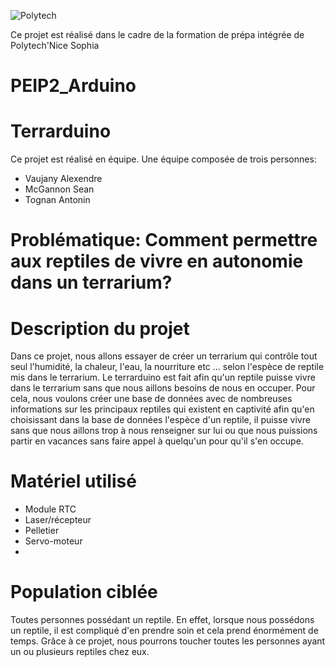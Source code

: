 ![Polytech](http://www.polytechnice.fr/jahia/jsp/jahia/templates/inc/img/polytech_nice-sophia.png)

Ce projet est réalisé dans le cadre de la formation de prépa intégrée de Polytech'Nice Sophia


# PEIP2_Arduino
# Terrarduino

Ce projet est réalisé en équipe.
Une équipe composée de trois personnes:
* Vaujany Alexendre
* McGannon Sean 
* Tognan Antonin

# Problématique: Comment permettre aux reptiles de vivre en autonomie dans un terrarium?


# Description du projet

Dans ce projet, nous allons essayer de créer un terrarium qui contrôle tout seul l'humidité, la chaleur, l'eau, la nourriture etc ...
selon l'espèce de reptile mis dans le terrarium.
Le terrarduino est fait afin qu'un reptile puisse vivre dans le terrarium sans que nous aillons besoins de nous en occuper.
Pour cela, nous voulons créer une base de données avec de nombreuses informations sur les principaux reptiles qui existent en captivité afin qu'en choisissant dans la base de données l'espèce d'un reptile, il puisse vivre sans que nous aillons trop à nous renseigner sur lui ou que nous puissions partir en vacances sans faire appel à quelqu'un pour qu'il s'en occupe.

# Matériel utilisé

* Module RTC 
* Laser/récepteur
* Pelletier
*  Servo-moteur
*

# Population ciblée

Toutes personnes possédant un reptile.
En effet, lorsque nous possédons un reptile, il est compliqué d'en prendre soin et cela prend énormément de temps.
Grâce à ce projet, nous pourrons toucher toutes les personnes ayant un ou plusieurs reptiles chez eux.

